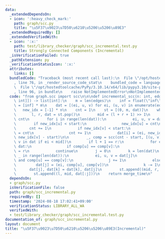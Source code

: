 ```yaml
---
data:
  _extendedDependsOn:
  - icon: ':heavy_check_mark:'
    path: graph/scc.py
    title: "\u5F37\u9023\u7D50\u6210\u5206\u5206\u89E3"
  _extendedRequiredBy: []
  _extendedVerifiedWith:
  - icon: ':x:'
    path: test/library_checker/graph/scc_incremental.test.py
    title: Strongly Connected Components (Incremental)
  _isVerificationFailed: true
  _pathExtension: py
  _verificationStatusIcon: ':x:'
  attributes:
    links: []
  bundledCode: "Traceback (most recent call last):\n  File \"/opt/hostedtoolcache/PyPy/3.10.14/x64/lib/pypy3.10/site-packages/onlinejudge_verify/documentation/build.py\"\
    , line 76, in _render_source_code_stat\n    bundled_code = language.bundle(\n\
    \  File \"/opt/hostedtoolcache/PyPy/3.10.14/x64/lib/pypy3.10/site-packages/onlinejudge_verify/languages/python.py\"\
    , line 96, in bundle\n    raise NotImplementedError\nNotImplementedError\n"
  code: "from graph.scc import scc\n\n\ndef incremental_scc(n: int, edges: list[tuple[int,\
    \ int]]) -> list[int]:\n    m = len(edges)\n    inf = float(\"inf\")\n    merge_time\
    \ = [inf] * m\n    dat = [(ei, u, v) for ei, (u, v) in enumerate(edges)]\n\n \
    \   new_idx = [-1] * n\n    cnt = 1\n    st = [(0, m, dat)]\n    while st:\n \
    \       l, r, dat = st.pop()\n        mid = (l + r + 1) >> 1\n        start =\
    \ cnt\n        for i in range(len(dat)):\n            ei, u, v = dat[i]\n    \
    \        if new_idx[u] < start:\n                new_idx[u] = cnt\n          \
    \      cnt += 1\n            if new_idx[v] < start:\n                new_idx[v]\
    \ = cnt\n                cnt += 1\n            dat[i] = (ei, new_idx[u] - start,\
    \ new_idx[v] - start)\n\n        _, comp = scc(cnt - start, [(u, v) for ei, u,\
    \ v in dat if ei < mid])\n        if l + 1 == r:\n            for ei, u, v in\
    \ dat:\n                if comp[u] == comp[v]:\n                    merge_time[ei]\
    \ = r\n            continue\n        j = 0\n        k = len(dat)\n        for\
    \ _ in range(len(dat)):\n            ei, u, v = dat[j]\n            if ei < mid\
    \ and comp[u] == comp[v]:\n                j += 1\n            else:\n       \
    \         dat[j] = (ei, comp[u], comp[v])\n                k -= 1\n          \
    \      dat[j], dat[k] = dat[k], dat[j]\n        st.append((mid, r, dat[j:]))\n\
    \        st.append((l, mid, dat[:j]))\n    return merge_time\n"
  dependsOn:
  - graph/scc.py
  isVerificationFile: false
  path: graph/scc_incremental.py
  requiredBy: []
  timestamp: '2024-08-18 17:02:41+09:00'
  verificationStatus: LIBRARY_ALL_WA
  verifiedWith:
  - test/library_checker/graph/scc_incremental.test.py
documentation_of: graph/scc_incremental.py
layout: document
title: "\u5F37\u9023\u7D50\u6210\u5206\u5206\u89E3(Incremental)"
---
```

